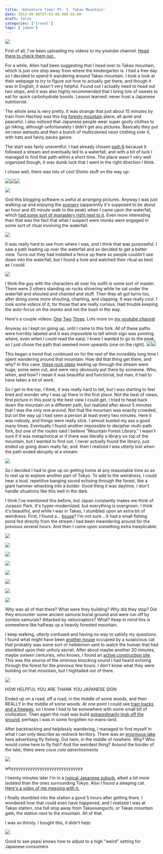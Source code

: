 ```yaml
---
title: 'Adventure Time! Pt. 2, Takao Mountain'
date: 2012-08-08T07:03:00.000-05:00
draft: false
categories: ['travel']
tags: ['japan']
---
```


[![](http://2.bp.blogspot.com/-kLGUI6u68uI/UBzpaCuvSvI/AAAAAAAAAZQ/L-Qhee_J92k/s400/IMG_2237.JPG)](http://2.bp.blogspot.com/-kLGUI6u68uI/UBzpaCuvSvI/AAAAAAAAAZQ/L-Qhee_J92k/s1600/IMG_2237.JPG)



First of all, I've been uploading my videos to my youtube channel. [Head there to check them out. ](http://www.youtube.com/user/komali02)



For a while, Allen had been suggesting that I head over to Takao mountain, which is just one stop away from where the kindergarten is. I had a free day so I decided to spend it wandering around Takao mountain. I took a look at their webpage to try to figure out how to actually get there, and though it was in English, it wasn't very helpful. Found out I actually need to head out two stops, and it was also highly recommended that I bring lots of sweets to eat for quick carbohydrate boosts. Lesson learned: never trust a Japanese nutritionist. 



The whole area is very pretty. It was strange that just about 15 minutes by train from Hachioji was this big [foresty mountain](http://www.flickr.com/photos/ablate/7669510630/) place, all quiet and peaceful. I also noticed that Japanese people wear super goofy clothes to go hiking, although unfortunately I didn't get any pictures. Basically they put on neon wetsuits and then a bunch of multicolored neon clothing over it, with hats and fanny packs galore. 



The start was fairly uneventful. I had already chosen [path 6](http://farm9.staticflickr.com/8141/7669503778_9742ccc786_t.jpg) because it followed a stream and eventually led to a waterfall, and with a bit of luck I managed to find that path within a short time. The place wasn't very well organized though, it was dumb luck that I went in the right direction I think. 



I chose well, there was lots of cool Shinto stuff on the way up: 





[![](http://1.bp.blogspot.com/-H452iQLw_jY/UBzwLyp1-TI/AAAAAAAAAZ4/zoRoAc4nRjI/s320/IMG_2190.JPG)](http://1.bp.blogspot.com/-H452iQLw_jY/UBzwLyp1-TI/AAAAAAAAAZ4/zoRoAc4nRjI/s1600/IMG_2190.JPG)[![](http://2.bp.blogspot.com/-4Cxijp3UkkE/UBzwI9RZiBI/AAAAAAAAAZw/MdeFPN9npi8/s320/IMG_2187.JPG)](http://2.bp.blogspot.com/-4Cxijp3UkkE/UBzwI9RZiBI/AAAAAAAAAZw/MdeFPN9npi8/s1600/IMG_2187.JPG)[![](http://1.bp.blogspot.com/-vYNEi1O3GyI/UBzwO7BMIlI/AAAAAAAAAaA/xNMccWoqChY/s320/IMG_2194.JPG)](http://1.bp.blogspot.com/-vYNEi1O3GyI/UBzwO7BMIlI/AAAAAAAAAaA/xNMccWoqChY/s1600/IMG_2194.JPG)

[![](http://1.bp.blogspot.com/-nPoWUUzMWts/UBzwSdPmuaI/AAAAAAAAAaQ/Wr5sx1-Ppzk/s320/IMG_2200.JPG)](http://1.bp.blogspot.com/-nPoWUUzMWts/UBzwSdPmuaI/AAAAAAAAAaQ/Wr5sx1-Ppzk/s1600/IMG_2200.JPG)


God this blogging software is awful at arranging pictures. Anyway I was just walking up and enjoying the [scenery](http://www.flickr.com/photos/ablate/7669475698/) (apparently it's supposed to be about an hour and 45 minute walk to the peak) when I came upon the waterfall, which [had some sort of monastery right next to it](http://www.flickr.com/photos/ablate/7669471488/). Even more interesting than that was the fact that what I suspect were monks were engaged in some sort of ritual involving the waterfall. 



[![](http://2.bp.blogspot.com/-IdKhShv_Hyo/UBzwXiL74NI/AAAAAAAAAak/BG880Nyemq4/s400/IMG_2205.JPG)](http://2.bp.blogspot.com/-IdKhShv_Hyo/UBzwXiL74NI/AAAAAAAAAak/BG880Nyemq4/s1600/IMG_2205.JPG)



It was really hard to see from where I was, and I think that was purposeful. I saw a path leading up over the waterfall and so decided to get a better view. Turns out they had installed a fence up there so people couldn't see down into the waterfall, but I found a hole and watched their ritual as best as I could. 



[![](http://1.bp.blogspot.com/-RCG0LZuwf5A/UB0C2LViRrI/AAAAAAAAAb4/3PwaTK4u9Tg/s400/IMG_2212.JPG)](http://1.bp.blogspot.com/-RCG0LZuwf5A/UB0C2LViRrI/AAAAAAAAAb4/3PwaTK4u9Tg/s1600/IMG_2212.JPG)



I think the guy with the characters all over his outfit is some sort of master. There were 3 others standing on rocks shivering while he sat under the waterfall and shouted and chanted and stuff. Then they all got turns too, after doing some more shouting, chanting, and clapping. It was really cool. I took some videos of it, for those that are really curious. Had trouble keeping the auto-focus on the monks and not the bush in the way. 



Here's a couple videos: [One](http://www.youtube.com/watch?v=n2Tjk0XsPbY&feature=plcp) [Two](http://www.youtube.com/watch?v=BY89zxpzXUI&feature=plcp) [Three](http://www.youtube.com/watch?v=dMYS468qCgM&feature=plcp). Lots more on [my youtube channel](http://www.youtube.com/user/komali02)





Anyway so I kept on going up, until I came to this fork. All of these paths were horribly labeled and it was impossible to tell which sign was pointing where, even when I could read the kanji. I knew I wanted to go to the peak, so I just chose the path that seemed more upwards (one on the right). [![](http://1.bp.blogspot.com/-fMGNcY8uNu8/UCDZf9Y9aHI/AAAAAAAAAcU/moQtRPuAw1E/s320/IMG_2217.JPG)](http://1.bp.blogspot.com/-fMGNcY8uNu8/UCDZf9Y9aHI/AAAAAAAAAcU/moQtRPuAw1E/s1600/IMG_2217.JPG)[![](http://4.bp.blogspot.com/-0lnqLjk7UQQ/UCDZlUQvbMI/AAAAAAAAAcc/bs-b5Kf6kgc/s320/IMG_2229.JPG)](http://4.bp.blogspot.com/-0lnqLjk7UQQ/UCDZlUQvbMI/AAAAAAAAAcc/bs-b5Kf6kgc/s1600/IMG_2229.JPG)



This began a trend that continued on for the rest of the incredibly long time I spent wandering around that mountain: How did that thing get there, and why? In this case, [these rock steps](http://www.flickr.com/photos/ablate/7669441266/) leading up through the stream were huge, some were cut, and were very obviously put there by someone. Who, when, and how? I mean it was beautiful and functional, but man, it had to have taken a lot of work. 



So I get to the top, I think, it was really hard to tell, but I was starting to feel tired and wonder why I was up there in the first place. Not the best of views, first picture in this post is the best view I could get. I tried to head back down the mountain on a different path, but realized after about 5 minutes that I was the only one around. Not that the mountain was exactly crowded, but on the way up I had seen a person at least every two minutes. Here it was nobody, and things were really slick. I almost busted my ass a good many times. Eventually I found another impossible to decipher multi-path fork, but one of the routes said I believe "Mountain Forest Library." I wasn't sure if it was metaphorical or if there was literally a library on top of the mountain, but I wanted to find out. I never actually found the library, just ended up going down really far, and  then I realized I was utterly lost when the path ended abruptly at a stream:  



[![](http://3.bp.blogspot.com/-kOjEG4tC5ks/UCDgrh3Oz6I/AAAAAAAAAc8/N3OhILNaRLc/s400/IMG_2241.JPG)](http://3.bp.blogspot.com/-kOjEG4tC5ks/UCDgrh3Oz6I/AAAAAAAAAc8/N3OhILNaRLc/s1600/IMG_2241.JPG)



So I decided I had to give up on getting home at any reasonable time so as to rest up to explore another part of Tokyo. To add to the weirdness, I could hear a loud, repetitive banging sound echoing through the forest, like a giant hammer whacking into a bolder. Good thing it was daytime, I don't handle situations like this well in the dark. 



I think I've mentioned this before, but Japan constantly makes me think of Jurassic Park. It's hyper-modernized, but everything is overgrown. I think it's beautiful, and while I was in Takao, I stumbled upon an extra bit of weirdness. First, I found a... [house](http://www.flickr.com/photos/ablate/7669418190/)? I'm not sure... it had a small fishing pond fed directly from the stream I had been meandering around for the previous several hours. And then I came upon something extra inexplicable:



[![](http://2.bp.blogspot.com/-CuliH-3xrmU/UCEJMUXiuTI/AAAAAAAAAdY/RJw2jkRPxRU/s400/IMG_2243.JPG)](http://2.bp.blogspot.com/-CuliH-3xrmU/UCEJMUXiuTI/AAAAAAAAAdY/RJw2jkRPxRU/s1600/IMG_2243.JPG)



[![](http://1.bp.blogspot.com/-b6BfxSAFj8s/UCEJQ5yS-5I/AAAAAAAAAdg/EQ7KEKMrB0c/s400/IMG_2245.JPG)](http://1.bp.blogspot.com/-b6BfxSAFj8s/UCEJQ5yS-5I/AAAAAAAAAdg/EQ7KEKMrB0c/s1600/IMG_2245.JPG)



[![](http://4.bp.blogspot.com/-V-bSO3vGugQ/UCEJSSkWR7I/AAAAAAAAAdo/HRHIxJCkQME/s400/IMG_2246.JPG)](http://4.bp.blogspot.com/-V-bSO3vGugQ/UCEJSSkWR7I/AAAAAAAAAdo/HRHIxJCkQME/s1600/IMG_2246.JPG)



[![](http://2.bp.blogspot.com/-GEs6Gx1D308/UCEJU5ZWLbI/AAAAAAAAAd0/D2-CGtVhigo/s400/IMG_2247.JPG)](http://2.bp.blogspot.com/-GEs6Gx1D308/UCEJU5ZWLbI/AAAAAAAAAd0/D2-CGtVhigo/s1600/IMG_2247.JPG)



[![](http://3.bp.blogspot.com/-FIDV6_-y1e4/UCEJXSHSpwI/AAAAAAAAAd8/W0ACt877t_8/s400/IMG_2248.JPG)](http://3.bp.blogspot.com/-FIDV6_-y1e4/UCEJXSHSpwI/AAAAAAAAAd8/W0ACt877t_8/s1600/IMG_2248.JPG)



[![](http://3.bp.blogspot.com/-Jw9o3tC0WkM/UCEJaF7nVCI/AAAAAAAAAeE/6gIH4wmpZxw/s400/IMG_2250.JPG)](http://3.bp.blogspot.com/-Jw9o3tC0WkM/UCEJaF7nVCI/AAAAAAAAAeE/6gIH4wmpZxw/s1600/IMG_2250.JPG)



[![](http://2.bp.blogspot.com/-mwi8cq0bQBY/UCEJcHkgsGI/AAAAAAAAAeM/mb1hUgXFg2c/s400/IMG_2252.JPG)](http://2.bp.blogspot.com/-mwi8cq0bQBY/UCEJcHkgsGI/AAAAAAAAAeM/mb1hUgXFg2c/s1600/IMG_2252.JPG)



[![](http://4.bp.blogspot.com/-AJu8rw7TRD4/UCEJem8AfzI/AAAAAAAAAeY/SbCtXIeHUVY/s400/IMG_2253.JPG)](http://4.bp.blogspot.com/-AJu8rw7TRD4/UCEJem8AfzI/AAAAAAAAAeY/SbCtXIeHUVY/s1600/IMG_2253.JPG)



Why was all of that there? What were they building? Why did they stop? Did they encounter some ancient samurai burial ground and were run off by zombie samurais? Attacked by velociraptors? What? Keep in mind this is somewhere like halfway up a heavily forested mountain. 



I keep walking, utterly confused and having no way to satisfy my questions. I found what might have been [another house](http://www.flickr.com/photos/ablate/7669403122/) occupied by a suspicious cat that probably was some sort of helldemon sent to watch the human that had stumbled upon their unholy secret. After about maybe another 20 minutes, maybe sixteen centuries, who knows, I found an [active construction site](http://www.flickr.com/photos/ablate/7669393960/). This was the source of the ominous knocking sound I had heard echoing through the forest for the previous few hours. I don't know what they were building on that mountain, but I hightailed out of there. 



[![](http://2.bp.blogspot.com/-P6LyJYjy5rE/UCJRTYOkjbI/AAAAAAAAAe4/5muEqdkxcgc/s400/IMG_2264.JPG)](http://2.bp.blogspot.com/-P6LyJYjy5rE/UCJRTYOkjbI/AAAAAAAAAe4/5muEqdkxcgc/s1600/IMG_2264.JPG)

HOW HELPFUL YOU ARE THANK YOU JAPANESE SIGN

Ended up on a road, off a road, in the middle of some woods, and then REALLY in the middle of some woods. At one point I could see [train tracks and a freeway](http://www.flickr.com/photos/ablate/7669366938/), so I knew I had to be somewhere with some small bit of civilization. Then again the road was build [extraordinarily high off the ground](http://www.flickr.com/photos/ablate/7669352044/), perhaps I was in some forgotten no-mans-land. 



After backtracking and helplessly wandering, I managed to find myself in what I can only describe as redneck territory. There was an [enormous lake](http://www.flickr.com/photos/ablate/7669364082/) here advertising fly fishing. Out here, in the middle of nowhere. Why? Who would come here to fly fish? And the weirdest thing? Around the border of the lake, there were _coca cola advertisements_

[![](http://1.bp.blogspot.com/--OaiHnBCrs0/UCJS9qE7OTI/AAAAAAAAAfA/msI_GSl_feg/s400/IMG_2272.JPG)](http://1.bp.blogspot.com/--OaiHnBCrs0/UCJS9qE7OTI/AAAAAAAAAfA/msI_GSl_feg/s1600/IMG_2272.JPG)

whyyyyyyyyyyyyyyyyyyyyyyyyyyyyyy


I twenty minutes later I'm in a [typical Japanese suburb](http://www.flickr.com/photos/ablate/7676930860/), albeit a bit more isolated than the ones surrounding Tokyo. Also I found a sleeping cat. [Here's a video of me messing with it.](http://youtu.be/PAf6IXnChbo)



I finally stumbled into the station a good 5 hours after getting there. I wondered how that could even have happened, and I realized I was at Takao station, one full stop away from Takaosanguchi, or Takao mountain gate, the station next to the mountain. All of that. 



I was so thirsty. I bought this, it didn't help:



[![](http://2.bp.blogspot.com/-y0oYG2Ii7QQ/UCJVC5fRzGI/AAAAAAAAAfM/lkWpLgIM5kM/s400/IMG_2286.JPG)](http://2.bp.blogspot.com/-y0oYG2Ii7QQ/UCJVC5fRzGI/AAAAAAAAAfM/lkWpLgIM5kM/s1600/IMG_2286.JPG)

Good to see pepsi knows how to adjust to a high "weird" setting for Japanese consumers
